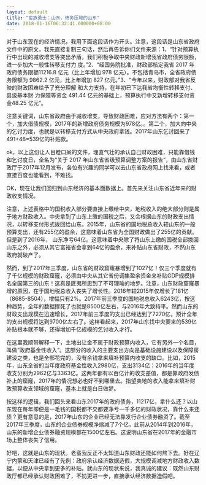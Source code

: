 ```yaml
---
layout: default
title: "蛮族勇士：山东，债务压城的山东"
date: 2018-01-16T06:32:41.000000+08:00
---
```


对于山东现在的经济情况，我用下面这段话作为开头。注意，这段话是山东省政府文件中的原文，我先直接复制三句话，然后再告诉你们文件来源：1、“针对预算执行中出现的减收增支等突出矛盾，我们积极争取中央财政新增我省政府债务限额，进一步加大一般性转移支付力 度。”2、“经国务院批准，财政部核定我省 2017 年政府债务限额11216.8 亿元（比上年增加 978 亿元）。不包括青岛市，全省政府债务限额为 9862.2 亿元，比上年增加 827 亿元。”3、“今年以来，财政部对我省反映的财政困难给予了充分理解 和大力支持，在年初已下达我省均衡性转移支付、县级基本财 力保障等资金 491.44 亿元的基础上，预算执行中又新增转移支付资金48.25 亿元”。

注意关键词，山东省政府由于减收增支，导致财政困难，应对方法有两个：第一个，加大借债规模，2017年的新增政府债务规模为978亿。。第二个，加大向中央的乞讨力度，也就是以转移支付方式从中央政府拿钱。2017年山东乞讨回来了491+48=539亿的补贴款。

ok，以上这份让人目瞪口呆的文件，理直气壮的承认自己财政困难，只能靠借钱和乞讨度日，全名为“关于 2017 年山东省省级预算调整方案的报告”，由山东省财政厅于2017年12月发布，各位有兴趣的同学可以去山东省政府网上找来看，或者直接百度也能看到，不难找。

OK，现在让我们回归到山东经济的基本面数据上。首先来关注山东省近年来的财政收支情况。

注意，上述表格中的国税收入部分要直接上缴给中央，地税收入的绝大部分则是属于地方财政收入。中央拿到了山东上缴的国税之后，又会根据山东的财政支出情况，以转移支付形式拨回给山东。2015年，山东省的国地税总收入较山东的一般预算支出，还有255亿的盈余，这意味着山东省为全国财政做出了255亿的贡献。但是到了2016年， 山东净亏64亿。这意味着中央除了将山东上缴的国税全部拨回山东之外，必须从其它富裕省会拿到64亿的盈余，来补贴山东省财政，不然山东政府就破产了。

然而，到了2017年三季度，山东省的财政窟窿暴增到了1027亿！仅三个季度就有了千亿规模的财政窟窿，必须由中央从其它省份调集盈余资金来补贴GDP规模排名全国第三的山东！这真是匪夷所思到了不可理喻的地步。注意，山东财政窟窿暴增的原因，在于国地税总收入丧失了增长性。2016年较2015年仅增长了181亿（8685-8504），增幅只有2%。2017年前三季度的国地税总收入6243亿，按这种趋势，全年的数据撑死了也就是8500亿左右，与2016年大致持平。然而山东的财政支出规模在迅速增长，2017年前三季度的支出已经达到了7270亿，预计全年的支出规模将达到9700亿左右了。这样看起来，2017年山东找中央要来的539亿补贴根本就不够，还得增加千亿规模的乞讨收入才行。

在这里我顺带解释一下，土地出让金不属于财政预算内收入，它有另外一个名目，叫做“政府基金性收入”。这部分的收入的主要支出方向是基础设施建设以及保障房建设之类，也是全部花完的，没有余钱拿来填补预算内收支的缺口。比如，2015年，山东全省的当年度政府基金性收入2980亿，支出3134亿；2016年的当年度收支分别为2962亿与3363亿。这两年都有以百亿计的收支差值，都是靠政府发债补上的窟窿，2017年的情况想必也好不到哪里去。指望卖地的收入能拿来填补财政预算收支领域的窟窿，基本上就是白日做梦。

按这样的逻辑，我们回头来看山东2017年的政府债务，11217亿，拿什么还？以山东现在每年即便是一毛钱的国税都不交都要净亏一千多亿的财政状况，靠什么来还债？更有意思的是，2017年山东的企业已经无法靠发行企业债券融资了。截至2017年三季度，山东的企业债券规模净缩减了7个亿，此前从2014年到2016年，山东的新增企业债券融资规模都在1500亿左右。这说明山东省在2017年的金融市场上整体丧失了信用。

好吧，这就是山东的现状。老蛮我反正不太知道山东财政还能如何熬下去。好在辽宁内蒙和天津已经有了先例：政府承认经济数据造假，大规模调减地方财政收入数据，以便从中央拿到更多的补贴。就山东的现状来说，我真诚的建议：既然山东财政厅都已经承认财政困难了，不妨更进一步，直接承认经济数据造假吧。

